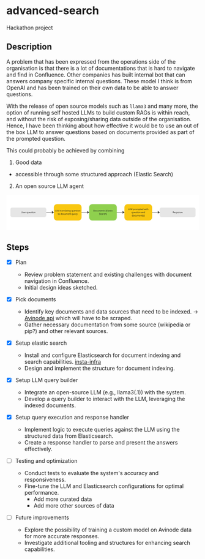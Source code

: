 # advanced-search
Hackathon project

## Description
A problem that has been expressed from the operations side of the organisation is that there is a lot of documentations that is hard to navigate and find in Confluence. Other companies has built internal bot that can answers company specific internal questions. These model I think is from OpenAI and has been trained on their own data to be able to answer questions.

With the release of open source models such as `llama3` and many more, the option of running self hosted LLMs to build custom RAGs is within reach, and without the risk of exposing/sharing data outside of the organisation. Hence, I have been thinking about how effective it would be to use an out of the box LLM to answer questions based on documents provided as part of the prompted question.

This could probably be achieved by combining
1. Good data
  - accessible through some structured approach (Elastic Search)
2. An open source LLM agent

![image](./img/advanced_search.jpg)

## Steps
- [x] Plan
  - Review problem statement and existing challenges with document navigation in Confluence.
  - Initial design ideas sketched.

- [x] Pick documents
  - Identify key documents and data sources that need to be indexed. -> [Avinode api](https://developer.avinodegroup.com/docs/introduction) which will have to be scraped.
  - Gather necessary documentation from some source (wikipedia or pip?) and other relevant sources.

- [x] Setup elastic search
  - Install and configure Elasticsearch for document indexing and search capabilities. [insta-infra](https://github.com/data-catering/insta-infra)
  - Design and implement the structure for document indexing.

- [x] Setup LLM query builder
  - Integrate an open-source LLM (e.g., llama3(.1)) with the system.
  - Develop a query builder to interact with the LLM, leveraging the indexed documents.

- [x] Setup query execution and response handler
  - Implement logic to execute queries against the LLM using the structured data from Elasticsearch.
  - Create a response handler to parse and present the answers effectively.

- [ ] Testing and optimization
  - Conduct tests to evaluate the system's accuracy and responsiveness.
  - Fine-tune the LLM and Elasticsearch configurations for optimal performance.
    - Add more curated data
    - Add more other sources of data

- [ ] Future improvements
  - Explore the possibility of training a custom model on Avinode data for more accurate responses.
  - Investigate additional tooling and structures for enhancing search capabilities.
